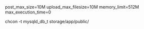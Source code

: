 post_max_size=10M
upload_max_filesize=10M
memory_limit=512M
max_execution_time=0

chcon -t mysqld_db_t storage/app/public/